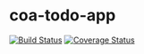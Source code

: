 # coa-todo-app

[![Build Status](https://app.travis-ci.com/mwafrika/coa-todo-app.svg?branch=ft-todos)](https://app.travis-ci.com/mwafrika/coa-todo-app)
[![Coverage Status](https://coveralls.io/repos/github/mwafrika/coa-todo-app/badge.svg?branch=ft-todos)](https://coveralls.io/github/mwafrika/coa-todo-app?branch=ft-todos)
